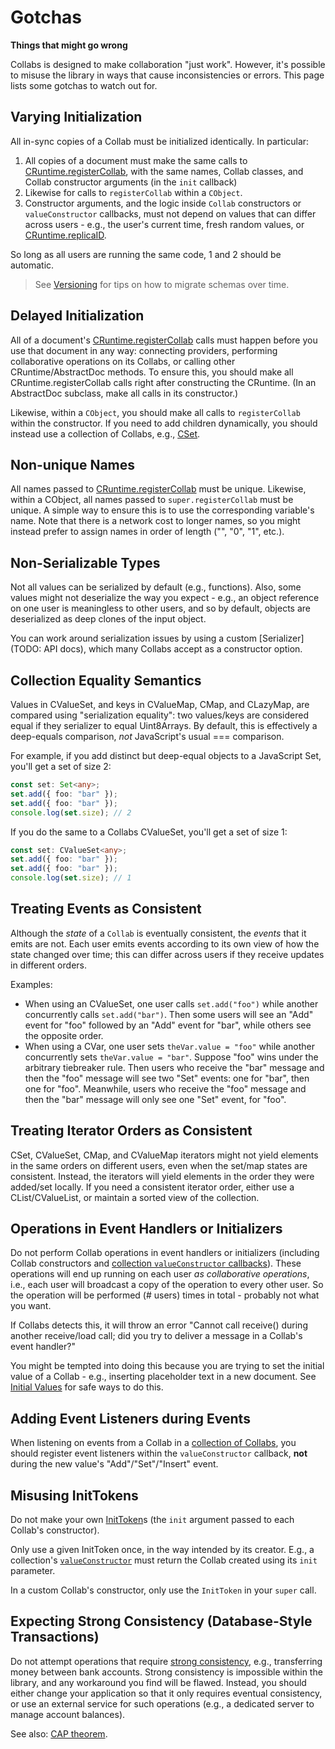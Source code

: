 # Gotchas

**Things that might go wrong**

Collabs is designed to make collaboration "just work". However, it's possible to misuse the library in ways that cause inconsistencies or errors. This page lists some gotchas to watch out for.

## Varying Initialization

All in-sync copies of a Collab must be initialized identically. In particular:

1. All copies of a document must make the same calls to [CRuntime.registerCollab](../api/collabs/classes/CRuntime.html#registerCollab), with the same names, Collab classes, and Collab constructor arguments (in the `init` callback)
2. Likewise for calls to `registerCollab` within a `CObject`.
3. Constructor arguments, and the logic inside `Collab` constructors or `valueConstructor` callbacks, must not depend on values that can differ across users - e.g., the user's current time, fresh random values, or [CRuntime.replicaID](TODO).

So long as all users are running the same code, 1 and 2 should be automatic.

> See [Versioning](TODO) for tips on how to migrate schemas over time.

## Delayed Initialization

All of a document's [CRuntime.registerCollab](../api/collabs/classes/CRuntime.html#registerCollab) calls must happen before you use that document in any way: connecting providers, performing collaborative operations on its Collabs, or calling other CRuntime/AbstractDoc methods. To ensure this, you should make all CRuntime.registerCollab calls right after constructing the CRuntime. (In an AbstractDoc subclass, make all calls in its constructor.)

Likewise, within a `CObject`, you should make all calls to `registerCollab` within the constructor. If you need to add children dynamically, you should instead use a collection of Collabs, e.g., [CSet](TODO).

## Non-unique Names

All names passed to [CRuntime.registerCollab](../api/collabs/classes/IRuntime.html#registerCollab) must be unique. Likewise, within a CObject, all names passed to `super.registerCollab` must be unique. A simple way to ensure this is to use the corresponding variable's name. Note that there is a network cost to longer names, so you might instead prefer to assign names in order of length ("", "0", "1", etc.).

## Non-Serializable Types

Not all values can be serialized by default (e.g., functions). Also, some values might not deserialize the way you expect - e.g., an object reference on one user is meaningless to other users, and so by default, objects are deserialized as deep clones of the input object.

You can work around serialization issues by using a custom [Serializer](TODO: API docs), which many Collabs accept as a constructor option.

## Collection Equality Semantics

Values in CValueSet, and keys in CValueMap, CMap, and CLazyMap, are compared using "serialization equality": two values/keys are considered equal if they serializer to equal Uint8Arrays. By default, this is effectively a deep-equals comparison, _not_ JavaScript's usual === comparison.

For example, if you add distinct but deep-equal objects to a JavaScript Set, you'll get a set of size 2:

```ts
const set: Set<any>;
set.add({ foo: "bar" });
set.add({ foo: "bar" });
console.log(set.size); // 2
```

If you do the same to a Collabs CValueSet, you'll get a set of size 1:

```ts
const set: CValueSet<any>;
set.add({ foo: "bar" });
set.add({ foo: "bar" });
console.log(set.size); // 1
```

## Treating Events as Consistent

Although the _state_ of a `Collab` is eventually consistent, the _events_ that it emits are not. Each user emits events according to its own view of how the state changed over time; this can differ across users if they receive updates in different orders.

Examples:

- When using an CValueSet, one user calls `set.add("foo")` while another concurrently calls `set.add("bar")`. Then some users will see an "Add" event for "foo" followed by an "Add" event for "bar", while others see the opposite order.
- When using a CVar, one user sets `theVar.value = "foo"` while another concurrently sets `theVar.value = "bar"`. Suppose "foo" wins under the arbitrary tiebreaker rule. Then users who receive the "bar" message and then the "foo" message will see two "Set" events: one for "bar", then one for "foo". Meanwhile, users who receive the "foo" message and then the "bar" message will only see one "Set" event, for "foo".

## Treating Iterator Orders as Consistent

CSet, CValueSet, CMap, and CValueMap iterators might not yield elements in the same orders on different users, even when the set/map states are consistent. Instead, the iterators will yield elements in the order they were added/set locally. If you need a consistent iterator order, either use a CList/CValueList, or maintain a sorted view of the collection.

## Operations in Event Handlers or Initializers

Do not perform Collab operations in event handlers or initializers (including Collab constructors and [collection `valueConstructor` callbacks](./collections.html#1-valueconstructor)). These operations will end up running on each user _as collaborative operations_, i.e., each user will broadcast a copy of the operation to every other user. So the operation will be performed (# users) times in total - probably not what you want.

If Collabs detects this, it will throw an error "Cannot call receive() during another receive/load call; did you try to deliver a message in a Collab's event handler?"

You might be tempted into doing this because you are trying to set the initial value of a Collab - e.g., inserting placeholder text in a new document. See [Initial Values](../advanced/initial_values.html) for safe ways to do this.

## Adding Event Listeners during Events

When listening on events from a Collab in a [collection of Collabs](./collections.html), you should register event listeners within the `valueConstructor` callback, **not** during the new value's "Add"/"Set"/"Insert" event.

## Misusing InitTokens

Do not make your own [InitToken](TODO)s (the `init` argument passed to each Collab's constructor).

Only use a given InitToken once, in the way intended by its creator. E.g., a collection's [`valueConstructor`](./collections.html#1-valueconstructor) must return the Collab created using its `init` parameter.

In a custom Collab's constructor, only use the `InitToken` in your `super` call.

## Expecting Strong Consistency (Database-Style Transactions)

Do not attempt operations that require [strong consistency](https://en.wikipedia.org/wiki/Strong_consistency), e.g., transferring money between bank accounts. Strong consistency is impossible within the library, and any workaround you find will be flawed. Instead, you should either change your application so that it only requires eventual consistency, or use an external service for such operations (e.g., a dedicated server to manage account balances).

See also: [CAP theorem](https://en.wikipedia.org/wiki/CAP_theorem).
